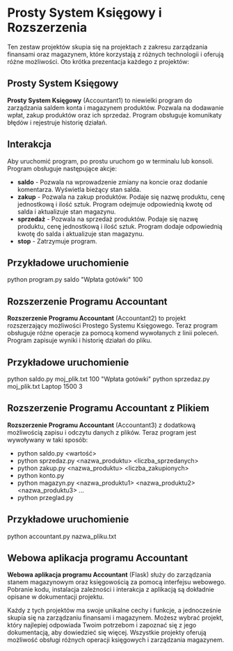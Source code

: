 # Prosty System Księgowy i Rozszerzenia

Ten zestaw projektów skupia się na projektach z zakresu zarządzania finansami oraz magazynem, które korzystają z różnych technologii i oferują różne możliwości. 
Oto krótka prezentacja każdego z projektów:

## Prosty System Księgowy

**Prosty System Księgowy** (Accountant1) to niewielki program do zarządzania saldem konta i magazynem produktów. 
Pozwala na dodawanie wpłat, zakup produktów oraz ich sprzedaż. Program obsługuje komunikaty błędów i rejestruje historię działań.

## Interakcja

Aby uruchomić program, po prostu uruchom go w terminalu lub konsoli. Program obsługuje następujące akcje:

- **saldo** - Pozwala na wprowadzenie zmiany na koncie oraz dodanie komentarza. Wyświetla bieżący stan salda.
- **zakup** - Pozwala na zakup produktów. Podaje się nazwę produktu, cenę jednostkową i ilość sztuk. Program odejmuje odpowiednią kwotę od salda i aktualizuje stan magazynu.
- **sprzedaż** - Pozwala na sprzedaż produktów. Podaje się nazwę produktu, cenę jednostkową i ilość sztuk. Program dodaje odpowiednią kwotę do salda i aktualizuje stan magazynu.
- **stop** - Zatrzymuje program.

## Przykładowe uruchomienie

python program.py saldo "Wpłata gotówki" 100

## Rozszerzenie Programu Accountant

**Rozszerzenie Programu Accountant** (Accountant2) to projekt rozszerzający możliwości Prostego Systemu Księgowego. 
Teraz program obsługuje różne operacje za pomocą komend wywołanych z linii poleceń. Program zapisuje wyniki i historię działań do pliku.

## Przykładowe uruchomienie

python saldo.py moj_plik.txt 100 "Wpłata gotówki"
python sprzedaz.py moj_plik.txt Laptop 1500 3

## Rozszerzenie Programu Accountant z Plikiem

**Rozszerzenie Programu Accountant** (Accountant3) z dodatkową możliwością zapisu i odczytu danych z plików. 
Teraz program jest wywoływany w taki sposób:

- python saldo.py <plik> <wartość> <komentarz>
- python sprzedaz.py <plik> <nazwa_produktu> <cena> <liczba_sprzedanych>
- python zakup.py <plik> <nazwa_produktu> <cena> <liczba_zakupionych>
- python konto.py <plik>
- python magazyn.py <plik> <nazwa_produktu1> <nazwa_produktu2> <nazwa_produktu3> ...
- python przeglad.py <plik>

## Przykładowe uruchomienie

python accountant.py nazwa_pliku.txt

## Webowa aplikacja programu Accountant

**Webowa aplikacja programu Accountant** (Flask) służy do zarządzania stanem magazynowym oraz księgowością za pomocą interfejsu webowego. 
Pobranie kodu, instalacja zależności i interakcja z aplikacją są dokładnie opisane w dokumentacji projektu.


Każdy z tych projektów ma swoje unikalne cechy i funkcje, a jednocześnie skupia się na zarządzaniu finansami i magazynem. 
Możesz wybrać projekt, który najlepiej odpowiada Twoim potrzebom i zapoznać się z jego dokumentacją, aby dowiedzieć się więcej. 
Wszystkie projekty oferują możliwość obsługi różnych operacji księgowych i zarządzania magazynem.

